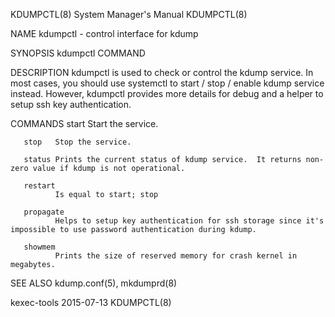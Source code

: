 KDUMPCTL(8)                                                                                System Manager's Manual                                                                                KDUMPCTL(8)



NAME
       kdumpctl - control interface for kdump


SYNOPSIS
       kdumpctl COMMAND


DESCRIPTION
       kdumpctl is used to check or control the kdump service.  In most cases, you should use systemctl to start / stop / enable kdump service instead. However, kdumpctl provides more details for debug and
       a helper to setup ssh key authentication.


COMMANDS
       start  Start the service.

       stop   Stop the service.

       status Prints the current status of kdump service.  It returns non-zero value if kdump is not operational.

       restart
              Is equal to start; stop

       propagate
              Helps to setup key authentication for ssh storage since it's impossible to use password authentication during kdump.

       showmem
              Prints the size of reserved memory for crash kernel in megabytes.


SEE ALSO
       kdump.conf(5), mkdumprd(8)



kexec-tools                                                                                       2015-07-13                                                                                      KDUMPCTL(8)
